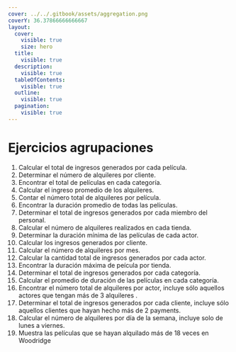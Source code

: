 ```yaml
---
cover: ../../.gitbook/assets/aggregation.png
coverY: 36.37866666666667
layout:
  cover:
    visible: true
    size: hero
  title:
    visible: true
  description:
    visible: true
  tableOfContents:
    visible: true
  outline:
    visible: true
  pagination:
    visible: true
---
```


# Ejercicios agrupaciones

1. Calcular el total de ingresos generados por cada película.
2. Determinar el número de alquileres por cliente.
3. Encontrar el total de películas en cada categoría.
4. Calcular el ingreso promedio de los alquileres.
5. Contar el número total de alquileres por película.
6. Encontrar la duración promedio de todas las películas.
7. Determinar el total de ingresos generados por cada miembro del personal.
8. Calcular el número de alquileres realizados en cada tienda.
9. Determinar la duración mínima de las películas  de cada actor.
10. Calcular los ingresos generados por cliente.
11. Calcular el número de alquileres por mes.
12. Calcular la cantidad total de ingresos generados por cada actor.
13. Encontrar la duración máxima de peícula por tienda.
14. Determinar el total de ingresos generados por cada categoría.
15. Calcular el promedio de duración de las películas en cada categoría.
16. Encontrar el número total de alquileres por actor, incluye sólo aquellos actores que tengan más de 3 alquileres .
17. Determinar el total de ingresos generados por cada cliente, incluye sólo aquellos clientes que hayan hecho más de 2 payments.
18. Calcular el número de alquileres por día de la semana, incluye solo de lunes a viernes.
19. Muestra las películas que se hayan alquilado más de 18 veces en Woodridge
